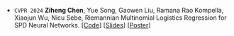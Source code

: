 - ``CVPR 2024`` **Ziheng Chen**, Yue Song, Gaowen Liu, Ramana Rao Kompella, Xiaojun Wu, Nicu Sebe, Riemannian Multinomial Logistics Regression for SPD Neural Networks. 
[[Code](https://github.com/GitZH-Chen/SPDMLR)]
[[Slides](https://github.com/GitZH-Chen/SPDMLR/blob/1ab455a4399855b3110d399fb58a48194b70ed2e/CVPR24_SPDMLR_PPT.pdf)] 
[[Poster](https://github.com/GitZH-Chen/SPDMLR/blob/fdc4278472d262a7307f785b636a67f0db1822f3/CVPR24_SPDMLR_Poster.pdf)]
